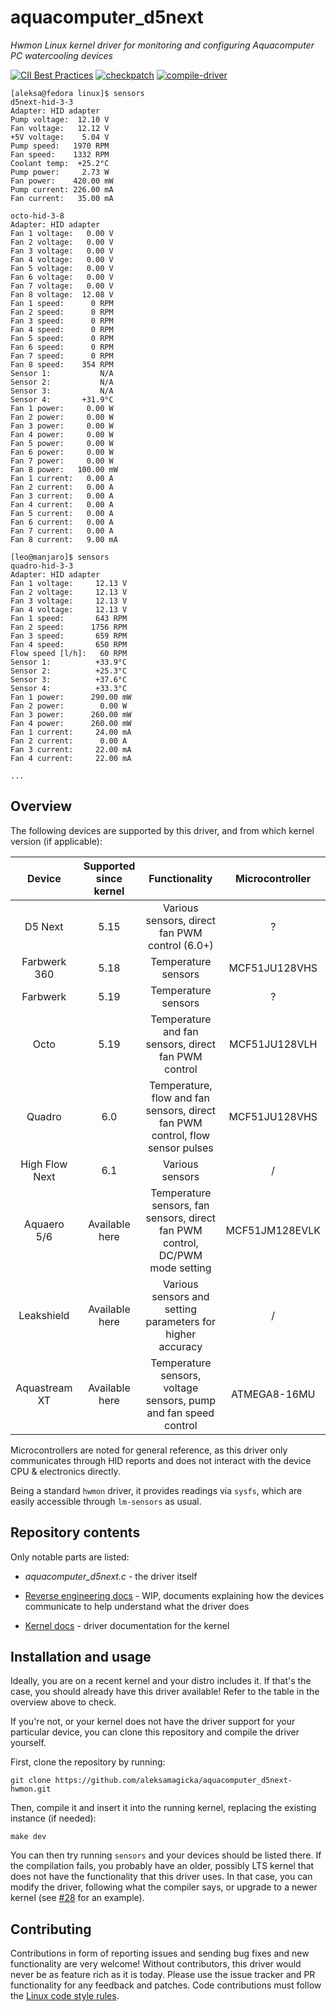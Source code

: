 # aquacomputer_d5next

_Hwmon Linux kernel driver for monitoring and configuring Aquacomputer PC watercooling devices_

[![CII Best Practices](https://bestpractices.coreinfrastructure.org/projects/6592/badge)](https://bestpractices.coreinfrastructure.org/projects/6592) [![checkpatch](https://github.com/aleksamagicka/aquacomputer_d5next-hwmon/actions/workflows/checkpatch.yaml/badge.svg)](https://github.com/aleksamagicka/aquacomputer_d5next-hwmon/actions/workflows/checkpatch.yaml) [![compile-driver](https://github.com/aleksamagicka/aquacomputer_d5next-hwmon/actions/workflows/compile-driver.yaml/badge.svg)](https://github.com/aleksamagicka/aquacomputer_d5next-hwmon/actions/workflows/compile-driver.yaml)

```shell
[aleksa@fedora linux]$ sensors
d5next-hid-3-3
Adapter: HID adapter
Pump voltage:  12.10 V
Fan voltage:   12.12 V
+5V voltage:    5.04 V
Pump speed:   1970 RPM
Fan speed:    1332 RPM
Coolant temp:  +25.2°C
Pump power:     2.73 W
Fan power:    420.00 mW
Pump current: 226.00 mA
Fan current:   35.00 mA

octo-hid-3-8
Adapter: HID adapter
Fan 1 voltage:   0.00 V  
Fan 2 voltage:   0.00 V  
Fan 3 voltage:   0.00 V  
Fan 4 voltage:   0.00 V  
Fan 5 voltage:   0.00 V  
Fan 6 voltage:   0.00 V  
Fan 7 voltage:   0.00 V  
Fan 8 voltage:  12.08 V  
Fan 1 speed:      0 RPM
Fan 2 speed:      0 RPM
Fan 3 speed:      0 RPM
Fan 4 speed:      0 RPM
Fan 5 speed:      0 RPM
Fan 6 speed:      0 RPM
Fan 7 speed:      0 RPM
Fan 8 speed:    354 RPM
Sensor 1:           N/A  
Sensor 2:           N/A  
Sensor 3:           N/A  
Sensor 4:       +31.9°C  
Fan 1 power:     0.00 W  
Fan 2 power:     0.00 W  
Fan 3 power:     0.00 W  
Fan 4 power:     0.00 W  
Fan 5 power:     0.00 W  
Fan 6 power:     0.00 W  
Fan 7 power:     0.00 W  
Fan 8 power:   100.00 mW 
Fan 1 current:   0.00 A  
Fan 2 current:   0.00 A  
Fan 3 current:   0.00 A  
Fan 4 current:   0.00 A  
Fan 5 current:   0.00 A  
Fan 6 current:   0.00 A  
Fan 7 current:   0.00 A  
Fan 8 current:   9.00 mA

[leo@manjaro]$ sensors
quadro-hid-3-3
Adapter: HID adapter
Fan 1 voltage:     12.13 V  
Fan 2 voltage:     12.13 V  
Fan 3 voltage:     12.13 V  
Fan 4 voltage:     12.13 V  
Fan 1 speed:       643 RPM
Fan 2 speed:      1756 RPM
Fan 3 speed:       659 RPM
Fan 4 speed:       650 RPM
Flow speed [l/h]:   60 RPM
Sensor 1:          +33.9°C  
Sensor 2:          +25.3°C  
Sensor 3:          +37.6°C  
Sensor 4:          +33.3°C  
Fan 1 power:      290.00 mW 
Fan 2 power:        0.00 W  
Fan 3 power:      260.00 mW 
Fan 4 power:      260.00 mW 
Fan 1 current:     24.00 mA 
Fan 2 current:      0.00 A  
Fan 3 current:     22.00 mA 
Fan 4 current:     22.00 mA

...
```

## Overview

The following devices are supported by this driver, and from which kernel version (if applicable):

|     Device     | Supported since kernel |                        Functionality                         | Microcontroller |
| :------------: | :--------------------: | :----------------------------------------------------------: | :-------------: |
|    D5 Next     |          5.15          |        Various sensors, direct fan PWM control (6.0+)        |        ?        |
|  Farbwerk 360  |          5.18          |                     Temperature sensors                      |  MCF51JU128VHS  |
|    Farbwerk    |          5.19          |                     Temperature sensors                      |        ?        |
|      Octo      |          5.19          |     Temperature and fan sensors, direct fan PWM control      |  MCF51JU128VLH  |
|     Quadro     |          6.0           | Temperature, flow and fan sensors, direct fan PWM control, flow sensor pulses |  MCF51JU128VHS  |
| High Flow Next |          6.1           |                       Various sensors                        |        /        |
|  Aquaero 5/6   |     Available here     | Temperature sensors, fan sensors, direct fan PWM control, DC/PWM mode setting | MCF51JM128EVLK  |
|   Leakshield   |     Available here     |  Various sensors and setting parameters for higher accuracy  |        /        |
| Aquastream XT  |     Available here     | Temperature sensors, voltage sensors, pump and fan speed control | ATMEGA8-16MU |

Microcontrollers are noted for general reference, as this driver only communicates through HID reports and does not interact with the device CPU & electronics directly.

Being a standard `hwmon` driver, it provides readings via `sysfs`, which are easily accessible through `lm-sensors` as usual.

## Repository contents

Only notable parts are listed:

* _aquacomputer_d5next.c_ - the driver itself
* [Reverse engineering docs](re-docs) - WIP, documents explaining how the devices communicate to help understand what
  the driver does

* [Kernel docs](docs) - driver documentation for the kernel

## Installation and usage

Ideally, you are on a recent kernel and your distro includes it. If that's the case, you should already have this driver
available! Refer to the table in the overview above to check.

If you're not, or your kernel does not have the driver support for your particular device, you can clone this repository
and compile the driver yourself.

First, clone the repository by running:

```commandline
git clone https://github.com/aleksamagicka/aquacomputer_d5next-hwmon.git
```

Then, compile it and insert it into the running kernel, replacing the existing instance (if needed):

```commandline
make dev
```

You can then try running `sensors` and your devices should be listed there. If the compilation fails, you probably have
an older, possibly LTS kernel that does not have the functionality that this driver uses. In that case, you can modify the driver, following what the compiler says, or upgrade to a newer kernel (see [#28][#28] for an example).


[#28]: https://github.com/aleksamagicka/aquacomputer_d5next-hwmon/issues/28

## Contributing

Contributions in form of reporting issues and sending bug fixes and new functionality are very welcome! Without contributors, this driver would never be as feature rich as it is today. Please use the issue tracker and PR functionality for any feedback and patches. Code contributions must follow the [Linux code style rules](https://www.kernel.org/doc/html/v4.10/process/coding-style.html).